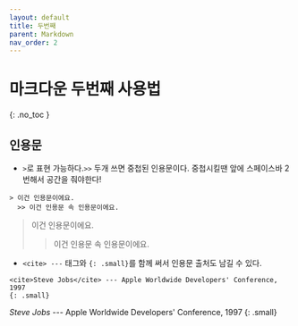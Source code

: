 ```yaml
---
layout: default
title: 두번째
parent: Markdown
nav_order: 2
---
```


# 마크다운 두번째 사용법 
{: .no_toc }

## 인용문
- `>`로 표현 가능하다.`>>` 두개 쓰면 중첩된 인용문이다. 중첩시킬땐 앞에 스페이스바 2번해서 공간을 줘야한다!  
```
> 이건 인용문이에요.
  >> 이건 인용문 속 인용문이에요.
```
> 이건 인용문이에요.
  >> 이건 인용문 속 인용문이에요.

- `<cite> ---` 태그와 `{: .small}`를 함께 써서 인용문 출처도 남길 수 있다.  
```
<cite>Steve Jobs</cite> --- Apple Worldwide Developers' Conference, 1997
{: .small}
```  
<cite>Steve Jobs</cite> --- Apple Worldwide Developers' Conference, 1997
{: .small}
